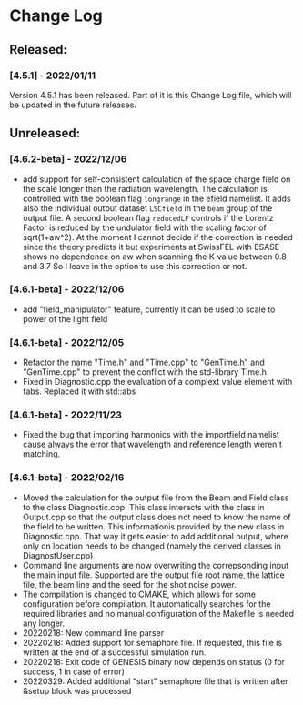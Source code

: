 # Change Log

## Released:
### [4.5.1] - 2022/01/11 
Version 4.5.1 has been released. Part of it is this Change Log file, which will be updated in the future releases.

## Unreleased:

### [4.6.2-beta] - 2022/12/06
- add support for self-consistent calculation of the space charge field on the scale longer than the radiation wavelength. The calculation is controlled
with the boolean flag `longrange` in the efield namelist. It adds also the individual output dataset `LSCfield` in the `beam` group of the output file.
A second boolean flag `reducedLF` controls if the Lorentz Factor is reduced by the undulator field with the scaling factor of sqrt(1+aw^2).
At the moment I cannot decide if the correction is needed since the theory predicts it but experiments at SwissFEL with ESASE shows no dependence on aw when scanning the K-value between 0.8 and 3.7
So I leave in the option to use this correction or not.

### [4.6.1-beta] - 2022/12/06
- add "field_manipulator" feature, currently it can be used to scale to power of the light field

### [4.6.1-beta] - 2022/12/05
- Refactor the name "Time.h" and "Time.cpp" to "GenTime.h" and "GenTime.cpp" to prevent the conflict with the std-library Time.h
- Fixed in Diagnostic.cpp the evaluation of a complext value element with fabs. Replaced it with std::abs

### [4.6.1-beta] - 2022/11/23
- Fixed the bug that importing harmonics with the importfield namelist cause always the error that wavelength and reference length weren't matching.  

### [4.6.1-beta] - 2022/02/16
- Moved the calculation for the output file from the Beam and Field class to the class Diagnostic.cpp. This class interacts with the class  in Output.cpp so that the output class does not need to know the name of the field to be written. This informationis provided by the new class in Diagnostic.cpp. That way it gets easier to add additional output, where only on location needs to be changed (namely the derived classes in DiagnostUser.cpp)
- Command line arguments are now overwriting the correpsonding input the main input file. Supported are the output file root name, the lattice file, the beam line and the seed for the shot noise power.
- The compilation is changed to CMAKE, which allows for some configuration before compilation. It automatically searches for the required libraries and no manual configuration of the Makefile is needed any longer. 
- 20220218: New command line parser
- 20220218: Added support for semaphore file. If requested, this file is written at the end of a successful simulation run.
- 20220218: Exit code of GENESIS binary now depends on status (0 for success, 1 in case of error)
- 20220329: Added additional "start" semaphore file that is written after &setup block was processed



